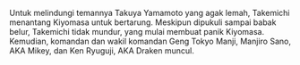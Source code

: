 Untuk melindungi temannya Takuya Yamamoto yang agak lemah, Takemichi menantang Kiyomasa untuk bertarung. Meskipun dipukuli sampai babak belur, Takemichi tidak mundur, yang mulai membuat panik Kiyomasa. Kemudian, komandan dan wakil komandan Geng Tokyo Manji, Manjiro Sano, AKA Mikey, dan Ken Ryuguji, AKA Draken muncul.
